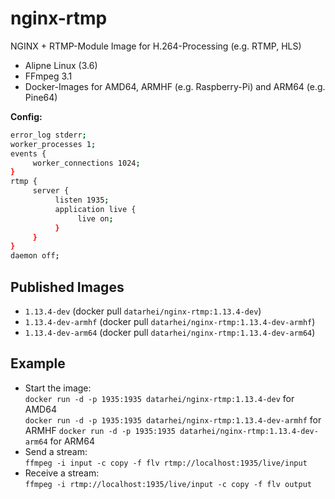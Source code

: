 # nginx-rtmp

NGINX + RTMP-Module Image for H.264-Processing (e.g. RTMP, HLS)

* Alipne Linux (3.6)
* FFmpeg 3.1
* Docker-Images for AMD64, ARMHF (e.g. Raspberry-Pi) and ARM64 (e.g. Pine64)

**Config:**
```sh
error_log stderr;
worker_processes 1;
events {
     worker_connections 1024;
}
rtmp {
     server {
          listen 1935;
          application live {
               live on;
          }
     }
}
daemon off;
```

## Published Images

* `1.13.4-dev` (docker pull `datarhei/nginx-rtmp:1.13.4-dev`)
* `1.13.4-dev-armhf` (docker pull `datarhei/nginx-rtmp:1.13.4-dev-armhf`)
* `1.13.4-dev-arm64` (docker pull `datarhei/nginx-rtmp:1.13.4-dev-arm64`)

## Example

* Start the image:  
  `docker run -d -p 1935:1935 datarhei/nginx-rtmp:1.13.4-dev` for AMD64   
  `docker run -d -p 1935:1935 datarhei/nginx-rtmp:1.13.4-dev-armhf` for ARMHF
  `docker run -d -p 1935:1935 datarhei/nginx-rtmp:1.13.4-dev-arm64` for ARM64
* Send a stream:  
  `ffmpeg -i input -c copy -f flv rtmp://localhost:1935/live/input`
* Receive a stream:  
  `ffmpeg -i rtmp://localhost:1935/live/input -c copy -f flv output`

